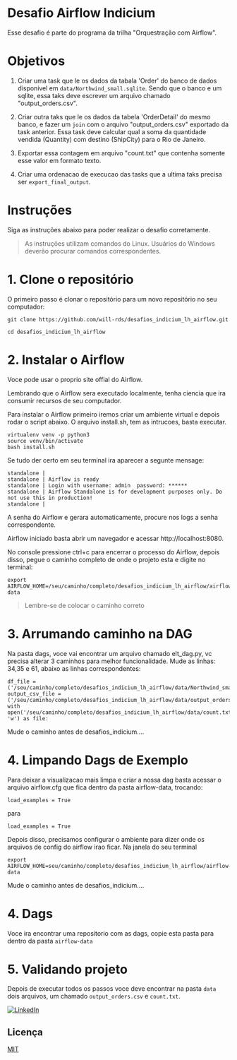 
# Desafio Airflow Indicium

Esse desafio é parte do programa da trilha "Orquestração com Airflow".

# Objetivos

1. Criar uma task que le os dados da tabala 'Order' do banco de dados disponivel em ```data/Northwind_small.sqlite```. Sendo que o banco e um sqlite, essa taks deve escrever um arquivo chamado "output_orders.csv".

2. Criar outra taks que le os dados da tabela 'OrderDetail' do mesmo banco, e fazer um ```join``` com o arquivo "output_orders.csv" exportado da task anterior. Essa task deve calcular qual a soma da quantidade vendida (Quantity) com destino (ShipCity) para o Rio de Janeiro.

3. Exportar essa contagem em arquivo "count.txt" que contenha somente esse valor em formato texto.

4. Criar uma ordenacao de execucao das tasks que a ultima taks precisa ser ```export_final_output```. 
   

# Instruções 

Siga as instruções abaixo para poder realizar o desafio corretamente.

>  As instruções utilizam comandos do Linux. Usuários do Windows deverão procurar comandos correspondentes.

# 1. Clone o repositório

O primeiro passo é clonar o repositório para um novo repositório no seu computador:

```
git clone https://github.com/will-rds/desafios_indicium_lh_airflow.git

cd desafios_indicium_lh_airflow
```
# 2. Instalar o Airflow

Voce pode usar o proprio site offial do Airflow.

Lembrando que o Airflow sera executado localmente, tenha ciencia que ira consumir recursos de seu computador.

Para instalar o Airflow primeiro iremos criar um ambiente virtual e depois rodar o script abaixo. O arquivo install.sh, tem as intrucoes, basta executar.

```
virtualenv venv -p python3
source venv/bin/activate
bash install.sh
```

Se tudo der certo em seu terminal ira aparecer a segunte mensage: 
```
standalone | 
standalone | Airflow is ready
standalone | Login with username: admin  password: ******
standalone | Airflow Standalone is for development purposes only. Do not use this in production!
standalone |
```

A senha do Airflow e gerara automaticamente, procure nos logs a senha correspondente.

Airflow iniciado basta abrir um navegador e acessar http://localhost:8080.

No console pressione ctrl+c para encerrar o processo do Airflow, depois disso, pegue o caminho completo de onde o projeto esta e digite no terminal:
```
export AIRFLOW_HOME=/seu/caminho/completo/desafios_indicium_lh_airflow/airflow-data

```
> Lembre-se de colocar o caminho correto

# 3. Arrumando caminho na DAG
Na pasta dags, voce vai encontrar um arquivo chamado elt_dag.py, vc precisa alterar 3 caminhos para melhor funcionalidade.
Mude as linhas: 34,35 e 61, abaixo as linhas correspondentes:

```
df_file = ('/seu/caminho/completo/desafios_indicium_lh_airflow/data/Northwind_small.sqlite')
output_csv_file = ('/seu/caminho/completo/desafios_indicium_lh_airflow/data/output_orders.csv')
with open('/seu/caminho/completo/desafios_indicium_lh_airflow/data/count.txt', 'w') as file:
 ```
Mude o caminho antes de desafios_indicium....


# 4. Limpando Dags de Exemplo

Para deixar a visualizacao mais limpa e criar a nossa dag basta acessar o arquivo airflow.cfg que fica dentro da pasta airflow-data, trocando:
```
load_examples = True
``` 
para
```
load_examples = True
``` 

Depois disso, precisamos configurar o ambiente para dizer onde os arquivos de config do airflow irao ficar. Na janela do seu terminal
```
export AIRFLOW_HOME=seu/caminho/completo/desafios_indicium_lh_airflow/airflow-data
```
Mude o caminho antes de desafios_indicium....

# 4. Dags

Voce ira encontrar uma repositorio com as dags, copie esta pasta para dentro da pasta ```airflow-data```

# 5. Validando projeto

Depois de executar todos os passos voce deve encontrar na pasta ```data``` dois arquivos, um chamado ```output_orders.csv``` e ```count.txt```.


[![LinkedIn](https://img.shields.io/badge/LinkedIn-%230077B5.svg?logo=linkedin&logoColor=white)](https://www.linkedin.com/in/willianrsantos/) 

    
## Licença

[MIT](https://choosealicense.com/licenses/mit/)

